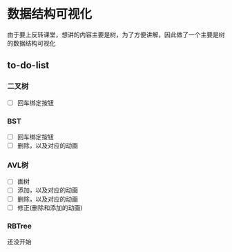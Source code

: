 # 数据结构可视化

由于要上反转课堂，想讲的内容主要是树，为了方便讲解，因此做了一个主要是树的数据结构可视化

## to-do-list

### 二叉树 

- [ ] 回车绑定按钮

### BST

- [ ] 回车绑定按钮
- [ ] 删除，以及对应的动画

### AVL树

- [ ] 画树
- [ ] 添加，以及对应的动画
- [ ] 删除，以及对应的动画
- [ ] 修正(删除和添加的动画)

### RBTree

还没开始